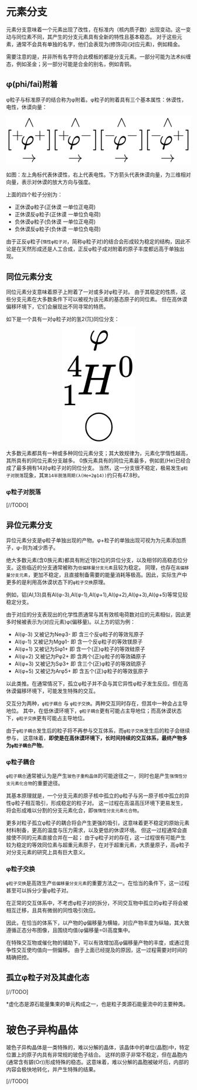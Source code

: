 # 元素分支

元素分支意味着一个元素出现了改性，在标准内（核内质子数）出现变动。这一变动与同位素不同，其产生的分支元素具有全新的特性且基本稳态。
对于这些元素，通常不会具有单独的名字，他们会表现为(修饰词)(对应元素)，例如精金。

需要注意的是，并非所有名字符合此模板的都是分支元素。一部分可能为法术纠缠态，例如圣金；另一部分可能是合金的别名，例如青铜。

## φ(phi/fai)附着

φ粒子与标准原子的结合称为φ附着。φ粒子的附着具有三个基本属性：休谟性，电性，休谟向量：

![img.png](img/oriphys/phi_1.png)

如图：左上角标代表休谟性，右上代表电性。下方箭头代表休谟向量，为三维相对向量，表示对休谟的放大方向与强度。

上面的四个粒子分别为：

- 正休谟φ粒子(正休谟 一单位正电荷)
- 正休谟反φ粒子(正休谟 一单位负电荷)
- 负休谟φ粒子(负休谟 一单位正电荷)
- 负休谟反φ粒子(负休谟 一单位负电荷)

由于正反φ粒子(`惰性φ粒子对`，简称φ粒子对)的结合会形成较为稳定的结构，因此不论是在天然形成还是人工合成，正反φ粒子成对附着的原子丰度都远高于单独出现。

## 同位元素分支

同位元素分支意味着原子上附着了一对或多对φ粒子对。
由于其稳定的性质，这些分支元素在大多数条件下可以被视为该元素的基态原子的同位素。
但在高休谟偏移环境下，它们会展现出不同寻常的特质。

如下是一个具有一对φ粒子对的氢2(氘)同位分支：

<img src="img/oriphys/phi_h.png" width="200" style="display: block; margin-left: auto; margin-right: auto">

大多数元素都具有一种或多种同位元素分支；其大致规律为，元素化学惰性越高，其所具有的同位元素分支越多。
0族元素具有的同位元素最多，例如氦(He)已经合成了最多拥有14对φ粒子对的同位分支。
当然，这一分支很不稳定，极易发生`φ粒子对脱落`现象，其`第14半脱落周期(λ(He+2φ14))`约只有47.8秒。

### φ粒子对脱落

[//TODO]

## 异位元素分支

异位元素分支是φ粒子单独出现的产物。φ+粒子的单独出现可视为为元素添加质子，φ-则为减少质子。

绝大多数元素(含0族元素)都具有附近1到2位的异位分支，以及相邻的高稳态位分支。这些临近的分支通常被称为`低偏移量分支元素`且较为稳定。
同理，也存在`高偏移量分支元素`，更加不稳定，且直接制备需要的能量消耗等极高。因此，实际生产中更多的是利用高休谟状态下的`φ粒子交换`原理。

例如，铝(Al,13)具有Al(φ-3),Al(φ-1),Al(φ+1),Al(φ+2),Al(φ+3),Al(φ+5)等常见较稳定分支。

由于对应的分支表现出的化学性质通常与其有效核电荷数对应的元素相似，因此更多时候被表示为(对应元素)φ(偏移量)。以上方的铝为例：

- Al(φ-3) 又被记为Neφ3- 即 含三个反φ粒子的等效氖原子
- Al(φ-1) 又被记为Mgφ1- 即 含一个反φ粒子的等效镁原子
- Al(φ+1) 又被记为Siφ1+ 即 含一个(正)φ粒子的等效硅原子
- Al(φ+2) 又被记为Pφ2+ 即 含两个(正)φ粒子的等效磷原子
- Al(φ+3) 又被记为Sφ3+ 即 含三个(正)φ粒子的等效硫原子
- Al(φ+5) 又被记为Arφ5+ 即 含五个(正)φ粒子的等效氩原子

以此类推。在通常情况下，孤立φ粒子并不会与其它异性φ粒子发生反应。但在高休谟偏移环境下，可能发生特殊的交互。

交互分为两种，`φ粒子耦合` 与 `φ粒子交换`。两种交互同时存在，但其中一种会占主导地位。
其中，在低休谟环境下，`φ粒子耦合`更有可能占主导地位；而高休谟状态下，`φ粒子交换`更有可能占主导地位。

由于`φ粒子耦合`发生后的粒子将不再参与交互体系，而`φ粒子交换`发生后的粒子会继续参与，
这意味着，**即使是在高休谟环境下，长时间持续的交互体系，最终产物多为`φ粒子耦合`产物**。

### φ粒子耦合

`φ粒子耦合`通常被认为是产生`玻色子重构晶体`的可能途径之一，同时也是产生`强惰性分支元素化合物`的重要途径。

其基本原理就是，一个分支元素的原子核中孤立的φ粒子与另一原子核中孤立的异性φ粒子相互吸引，形成稳定的粒子对。
这一过程在高温高压环境下更易发生，将会形成难以分割的分支元素化合，即`强惰性分支元素化合物`。

更多对粒子孤立φ粒子的耦合将会产生更强的吸引，这意味着更不稳定的原始元素材料制备，更高的温度与压力需求，以及更低的休谟环境。
但这一过程通常会直接使不同的元素直接合并在一起；
由于φ粒子对的存在，这一过程很有可能产生较为稳定的等效同位素与超重元素原子，在对于超重元素，大质量原子，高φ粒子对分支元素的研究上具有巨大意义。

### φ粒子交换

`φ粒子交换`是高效生产`低偏移量分支元素`的重要方法之一。在恰当的条件下，这一过程甚至可以拆分少量φ粒子对。

在正常的交互体系中，不考虑φ粒子对的拆分，不同交互物中孤立的φ粒子将会被相互迁移，且具有微弱的同性吸引效应。

因此，在恰当的体系下，以产物的φ偏移量为横轴，对应产物丰度为纵轴，其大致遵循正态分布图像，且围绕均值(φ偏移量=0)高度集中。

在特殊交互物或催化物的辅助下，可以有效增加高φ偏移量产物的丰度，或通过竞争性交互使均值向一侧偏移。
由于上面已经提及的原因，这一过程需要对时间的精确把控。

## 孤立φ粒子对及其虚化态

[//TODO]

*虚化态是源石能量集束的单元构成之一，也是粒子类源石能量流中的主要种类。

# 玻色子异构晶体

玻色子异构晶体是一类特殊的，难以分解的晶体，该晶体中的单位(晶胞)中，特定位置上的原子内具有非常规的玻色子结合。
这样的原子非常不稳定，但在晶胞内(通常含有𨪛(Or))形成特殊的稳态。这意味着，难以分解的晶胞被破坏后，内部的内容会极快地转化，并产生特殊的结果。

[//TODO]